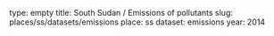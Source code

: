 type: empty
title: South Sudan / Emissions of pollutants
slug: places/ss/datasets/emissions
place: ss
dataset: emissions
year: 2014
